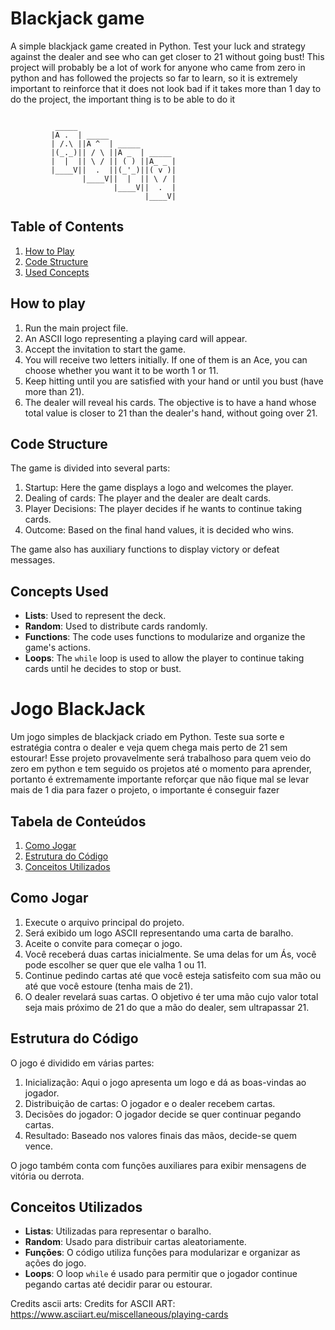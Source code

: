 # Blackjack game

A simple blackjack game created in Python. Test your luck and strategy against the dealer and see who can get closer to 21 without going bust!
This project will probably be a lot of work for anyone who came from zero in python and has followed the projects so far to learn, so it is extremely important to reinforce that it does not look bad if it takes more than 1 day to do the project, the important thing is to be able to do it

```

          _____
         |A .  | _____
         | /.\ ||A ^  | _____
         |(_._)|| / \ ||A _  | _____
         |  |  || \ / || ( ) ||A_ _ |
         |____V||  .  ||(_'_)||( v )|
                |____V||  |  || \ / |   
                       |____V||  .  |
                              |____V|

```

## Table of Contents

1. [How to Play](#how-to-play)
2. [Code Structure](#code-structure)
3. [Used Concepts](#used-concepts)

## How to play

1. Run the main project file.
2. An ASCII logo representing a playing card will appear.
3. Accept the invitation to start the game.
4. You will receive two letters initially. If one of them is an Ace, you can choose whether you want it to be worth 1 or 11.
5. Keep hitting until you are satisfied with your hand or until you bust (have more than 21).
6. The dealer will reveal his cards. The objective is to have a hand whose total value is closer to 21 than the dealer's hand, without going over 21.

## Code Structure

The game is divided into several parts:

1. Startup: Here the game displays a logo and welcomes the player.
2. Dealing of cards: The player and the dealer are dealt cards.
3. Player Decisions: The player decides if he wants to continue taking cards.
4. Outcome: Based on the final hand values, it is decided who wins.

The game also has auxiliary functions to display victory or defeat messages.

## Concepts Used

- **Lists**: Used to represent the deck.
- **Random**: Used to distribute cards randomly.
- **Functions**: The code uses functions to modularize and organize the game's actions.
- **Loops**: The `while` loop is used to allow the player to continue taking cards until he decides to stop or bust.


# Jogo BlackJack

Um jogo simples de blackjack criado em Python. Teste sua sorte e estratégia contra o dealer e veja quem chega mais perto de 21 sem estourar!
Esse projeto provavelmente será trabalhoso para quem veio do zero em python e tem seguido os projetos até o momento para aprender, portanto é extremamente importante reforçar que não fique mal se levar mais de 1 dia para fazer o projeto, o importante é conseguir fazer



## Tabela de Conteúdos

1. [Como Jogar](#como-jogar)
2. [Estrutura do Código](#estrutura-do-código)
3. [Conceitos Utilizados](#conceitos-utilizados)

## Como Jogar

1. Execute o arquivo principal do projeto.
2. Será exibido um logo ASCII representando uma carta de baralho.
3. Aceite o convite para começar o jogo.
4. Você receberá duas cartas inicialmente. Se uma delas for um Ás, você pode escolher se quer que ele valha 1 ou 11.
5. Continue pedindo cartas até que você esteja satisfeito com sua mão ou até que você estoure (tenha mais de 21).
6. O dealer revelará suas cartas. O objetivo é ter uma mão cujo valor total seja mais próximo de 21 do que a mão do dealer, sem ultrapassar 21.

## Estrutura do Código

O jogo é dividido em várias partes:

1. Inicialização: Aqui o jogo apresenta um logo e dá as boas-vindas ao jogador.
2. Distribuição de cartas: O jogador e o dealer recebem cartas.
3. Decisões do jogador: O jogador decide se quer continuar pegando cartas.
4. Resultado: Baseado nos valores finais das mãos, decide-se quem vence.

O jogo também conta com funções auxiliares para exibir mensagens de vitória ou derrota.

## Conceitos Utilizados

- **Listas**: Utilizadas para representar o baralho.
- **Random**: Usado para distribuir cartas aleatoriamente.
- **Funções**: O código utiliza funções para modularizar e organizar as ações do jogo.
- **Loops**: O loop `while` é usado para permitir que o jogador continue pegando cartas até decidir parar ou estourar.

Credits ascii arts: Credits for ASCII ART: https://www.asciiart.eu/miscellaneous/playing-cards